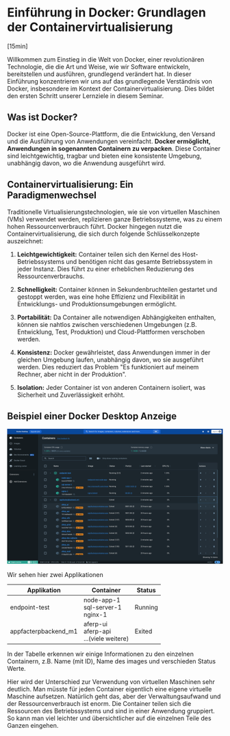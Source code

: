 # Einführung in Docker: Grundlagen der Containervirtualisierung

[15min]

Willkommen zum Einstieg in die Welt von Docker, einer revolutionären Technologie, die die Art und Weise, wie wir
Software entwickeln, bereitstellen und ausführen, grundlegend verändert hat. In dieser Einführung konzentrieren wir uns
auf das grundlegende Verständnis von Docker, insbesondere im Kontext der Containervirtualisierung. Dies bildet den
ersten Schritt unserer Lernziele in diesem Seminar.

## Was ist Docker?

Docker ist eine Open-Source-Plattform, die die Entwicklung, den Versand und die Ausführung von Anwendungen vereinfacht.
**Docker ermöglicht, Anwendungen in sogenannten Containern zu verpacken**. Diese Container sind leichtgewichtig, tragbar
und bieten eine konsistente Umgebung, unabhängig davon, wo die Anwendung ausgeführt wird.

## Containervirtualisierung: Ein Paradigmenwechsel

Traditionelle Virtualisierungstechnologien, wie sie von virtuellen Maschinen (VMs) verwendet werden, replizieren ganze
Betriebssysteme, was zu einem hohen Ressourcenverbrauch führt. Docker hingegen nutzt die Containervirtualisierung, die
sich durch folgende Schlüsselkonzepte auszeichnet:

1. **Leichtgewichtigkeit:** Container teilen sich den Kernel des Host-Betriebssystems und benötigen nicht das gesamte
   Betriebssystem in jeder Instanz. Dies führt zu einer erheblichen Reduzierung des Ressourcenverbrauchs.

2. **Schnelligkeit:** Container können in Sekundenbruchteilen gestartet und gestoppt werden, was eine hohe Effizienz und
   Flexibilität in Entwicklungs- und Produktionsumgebungen ermöglicht.

3. **Portabilität:** Da Container alle notwendigen Abhängigkeiten enthalten, können sie nahtlos zwischen verschiedenen
   Umgebungen (z.B. Entwicklung, Test, Produktion) und Cloud-Plattformen verschoben werden.

4. **Konsistenz:** Docker gewährleistet, dass Anwendungen immer in der gleichen Umgebung laufen, unabhängig davon, wo
   sie ausgeführt werden. Dies reduziert das Problem "Es funktioniert auf meinem Rechner, aber nicht in der Produktion".

5. **Isolation:** Jeder Container ist von anderen Containern isoliert, was Sicherheit und Zuverlässigkeit erhöht.


## Beispiel einer Docker Desktop Anzeige

![img_2.png](docker_desktop_containers.png)

Wir sehen hier zwei Applikationen

| Applikation          | Container                                     | Status  |
|----------------------|-----------------------------------------------|---------|
| endpoint-test        | node-app-1<br/>sql-server-1<br/>nginx-1       | Running |
| appfacterpbackend_m1 | aferp-ui<br/>aferp-api<br/>...(viele weitere) | Exited  |


In der Tabelle erkennen wir einige Informationen zu den einzelnen Containern, z.B. Name (mit ID), Name des images und
verschieden Status Werte.

Hier wird der Unterschied zur Verwendung von virtuellen Maschinen sehr deutlich. Man müsste für jeden Container
eigentlich eine eigene virtuelle Maschine aufsetzen. Natürlich geht das, aber der Verwaltungsaufwand und der
Ressourcenverbrauch ist enorm. Die Container teilen sich die Ressourcen des Betriebssystems und sind in einer Anwendung
gruppiert. So kann man viel leichter und übersichtlicher auf die einzelnen Teile des Ganzen eingehen.
